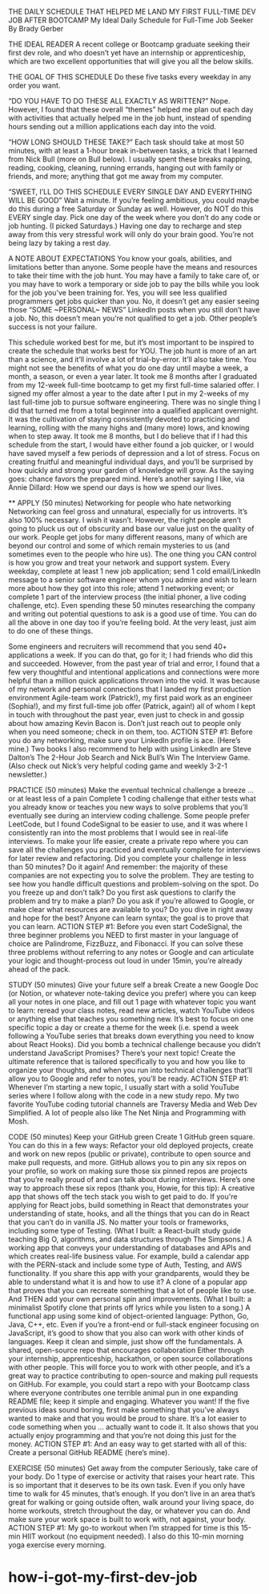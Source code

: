 THE DAILY SCHEDULE THAT HELPED ME LAND MY FIRST FULL-TIME DEV JOB AFTER BOOTCAMP
My Ideal Daily Schedule for Full-Time Job Seeker
By Brady Gerber

THE IDEAL READER
A recent college or Bootcamp graduate seeking their first dev role, and who doesn’t yet have an internship or apprenticeship, which are two excellent opportunities that will give you all the below skills.

THE GOAL OF THIS SCHEDULE
Do these five tasks every weekday in any order you want.

“DO YOU HAVE TO DO THESE ALL EXACTLY AS WRITTEN?”
Nope. However, I found that these overall “themes” helped me plan out each day with activities that actually helped me in the job hunt, instead of spending hours sending out a million applications each day into the void.

“HOW LONG SHOULD THESE TAKE?”
Each task should take at most 50 minutes, with at least a 1-hour break in-between tasks, a trick that I learned from Nick Bull (more on Bull below). I usually spent these breaks napping, reading, cooking, cleaning, running errands, hanging out with family or friends, and more; anything that got me away from my computer.

“SWEET, I’LL DO THIS SCHEDULE EVERY SINGLE DAY AND EVERYTHING WILL BE GOOD”
Wait a minute. If you’re feeling ambitious, you could maybe do this during a free Saturday or Sunday as well. However, do NOT do this EVERY single day. Pick one day of the week where you don’t do any code or job hunting. (I picked Saturdays.) Having one day to recharge and step away from this very stressful work will only do your brain good. You’re not being lazy by taking a rest day.

A NOTE ABOUT EXPECTATIONS
You know your goals, abilities, and limitations better than anyone. Some people have the means and resources to take their time with the job hunt. You may have a family to take care of, or you may have to work a temporary or side job to pay the bills while you look for the job you’ve been training for. Yes, you will see less qualified programmers get jobs quicker than you. No, it doesn’t get any easier seeing those “SOME ~PERSONAL~ NEWS” LinkedIn posts when you still don’t have a job. No, this doesn’t mean you’re not qualified to get a job. Other people’s success is not your failure.

This schedule worked best for me, but it’s most important to be inspired to create the schedule that works best for YOU. The job hunt is more of an art than a science, and it’ll involve a lot of trial-by-error. It’ll also take time. You might not see the benefits of what you do one day until maybe a week, a month, a season, or even a year later. It took me 8 months after I graduated from my 12-week full-time bootcamp to get my first full-time salaried offer. I signed my offer almost a year to the date after I put in my 2-weeks of my last full-time job to pursue software engineering. There was no single thing I did that turned me from a total beginner into a qualified applicant overnight. It was the cultivation of staying consistently devoted to practicing and learning, rolling with the many highs and (many more) lows, and knowing when to step away. It took me 8 months, but I do believe that if I had this schedule from the start, I would have either found a job quicker, or I would have saved myself a few periods of depression and a lot of stress. Focus on creating fruitful and meaningful individual days, and you’ll be surprised by how quickly and strong your garden of knowledge will grow. As the saying goes: chance favors the prepared mind. Here’s another saying I like, via Annie Dillard: How we spend our days is how we spend our lives.

\*\*
APPLY (50 minutes)
Networking for people who hate networking
Networking can feel gross and unnatural, especially for us introverts. It’s also 100% necessary. I wish it wasn’t. However, the right people aren’t going to pluck us out of obscurity and base our value just on the quality of our work. People get jobs for many different reasons, many of which are beyond our control and some of which remain mysteries to us (and sometimes even to the people who hire us). The one thing you CAN control is how you grow and treat your network and support system. Every weekday, complete at least 1 new job application; send 1 cold email/LinkedIn message to a senior software engineer whom you admire and wish to learn more about how they got into this role; attend 1 networking event; or complete 1 part of the interview process (the initial phoner, a live coding challenge, etc). Even spending these 50 minutes researching the company and writing out potential questions to ask is a good use of time. You can do all the above in one day too if you’re feeling bold. At the very least, just aim to do one of these things.

Some engineers and recruiters will recommend that you send 40+ applications a week. If you can do that, go for it; I had friends who did this and succeeded. However, from the past year of trial and error, I found that a few very thoughtful and intentional applications and connections were more helpful than a million quick applications thrown into the void. It was because of my network and personal connections that I landed my first production environment Agile-team work (Patrick!), my first paid work as an engineer (Sophia!), and my first full-time job offer (Patrick, again!) all of whom I kept in touch with throughout the past year, even just to check in and gossip about how amazing Kevin Bacon is. Don’t just reach out to people only when you need someone; check in on them, too.
ACTION STEP #1: Before you do any networking, make sure your LinkedIn profile is ace. (Here’s mine.) Two books I also recommend to help with using LinkedIn are Steve Dalton’s The 2-Hour Job Search and Nick Bull’s Win The Interview Game. (Also check out Nick’s very helpful coding game and weekly 3-2-1 newsletter.)

PRACTICE (50 minutes)
Make the eventual technical challenge a breeze … or at least less of a pain
Complete 1 coding challenge that either tests what you already know or teaches you new ways to solve problems that you’ll eventually see during an interview coding challenge. Some people prefer LeetCode, but I found CodeSignal to be easier to use, and it was where I consistently ran into the most problems that I would see in real-life interviews. To make your life easier, create a private repo where you can save all the challenges you practiced and eventually complete for interviews for later review and refactoring. Did you complete your challenge in less than 50 minutes? Do it again! And remember: the majority of these companies are not expecting you to solve the problem. They are testing to see how you handle difficult questions and problem-solving on the spot. Do you freeze up and don’t talk? Do you first ask questions to clarify the problem and try to make a plan? Do you ask if you’re allowed to Google, or make clear what resources are available to you? Do you dive in right away and hope for the best? Anyone can learn syntax; the goal is to prove that you can learn.
ACTION STEP #1: Before you even start CodeSignal, the three beginner problems you NEED to first master in your language of choice are Palindrome, FizzBuzz, and Fibonacci. If you can solve these three problems without referring to any notes or Google and can articulate your logic and thought-process out loud in under 15min, you’re already ahead of the pack.

STUDY (50 minutes)
Give your future self a break
Create a new Google Doc (or Notion, or whatever note-taking device you prefer) where you can keep all your notes in one place, and fill out 1 page with whatever topic you want to learn: reread your class notes, read new articles, watch YouTube videos or anything else that teaches you something new. It’s best to focus on one specific topic a day or create a theme for the week (i.e. spend a week following a YouTube series that breaks down everything you need to know about React Hooks). Did you bomb a technical challenge because you didn’t understand JavaScript Promises? There’s your next topic! Create the ultimate reference that is tailored specifically to you and how you like to organize your thoughts, and when you run into technical challenges that’ll allow you to Google and refer to notes, you’ll be ready.
ACTION STEP #1: Whenever I’m starting a new topic, I usually start with a solid YouTube series where I follow along with the code in a new study repo. My two favorite YouTube coding tutorial channels are Traversy Media and Web Dev Simplified. A lot of people also like The Net Ninja and Programming with Mosh.

CODE (50 minutes)
Keep your GitHub green
Create 1 GitHub green square. You can do this in a few ways: Refactor your old deployed projects, create and work on new repos (public or private), contribute to open source and make pull requests, and more. GitHub allows you to pin any six repos on your profile, so work on making sure those six pinned repos are projects that you’re really proud of and can talk about during interviews. Here’s one way to approach these six repos (thank you, Howie, for this tip):
A creative app that shows off the tech stack you wish to get paid to do. If you're applying for React jobs, build something in React that demonstrates your understanding of state, hooks, and all the things that you can do in React that you can’t do in vanilla JS. No matter your tools or frameworks, including some type of Testing. (What I built: a React-built study guide teaching Big O, algorithms, and data structures through The Simpsons.)
A working app that conveys your understanding of databases and APIs and which creates real-life business value. For example, build a calendar app with the PERN-stack and include some type of Auth, Testing, and AWS functionality. If you share this app with your grandparents, would they be able to understand what it is and how to use it?
A clone of a popular app that proves that you can recreate something that a lot of people like to use. And THEN add your own personal spin and improvements. (What I built: a minimalist Spotify clone that prints off lyrics while you listen to a song.)
A functional app using some kind of object-oriented language: Python, Go, Java, C++, etc. Even if you’re a front-end or full-stack engineer focusing on JavaScript, it’s good to show that you also can work with other kinds of languages. Keep it clean and simple, just show off the fundamentals.
A shared, open-source repo that encourages collaboration Either through your internship, apprenticeship, hackathon, or open source collaborations with other people. This will force you to work with other people, and it’s a great way to practice contributing to open-source and making pull requests on GitHub. For example, you could start a repo with your Bootcamp class where everyone contributes one terrible animal pun in one expanding README file; keep it simple and engaging.
Whatever you want! If the five previous ideas sound boring, first make something that you’ve always wanted to make and that you would be proud to share. It’s a lot easier to code something when you … actually want to code it. It also shows that you actually enjoy programming and that you’re not doing this just for the money.
ACTION STEP #1: And an easy way to get started with all of this: Create a personal GitHub README (here’s mine).

EXERCISE (50 minutes)
Get away from the computer
Seriously, take care of your body. Do 1 type of exercise or activity that raises your heart rate. This is so important that it deserves to be its own task. Even if you only have time to walk for 45 minutes, that’s enough. If you don’t live in an area that’s great for walking or going outside often, walk around your living space, do home workouts, stretch throughout the day, or whatever you can do. And make sure your work space is built to work with, not against, your body.
ACTION STEP #1: My go-to workout when I’m strapped for time is this 15-min HIIT workout (no equipment needed). I also do this 10-min morning yoga exercise every morning.
# how-i-got-my-first-dev-job
